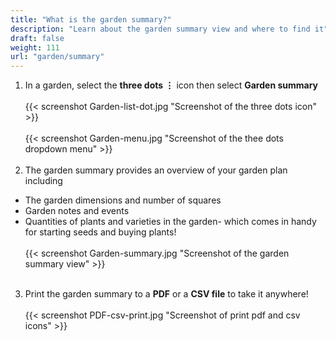 ```yaml
---
title: "What is the garden summary?"
description: "Learn about the garden summary view and where to find it"
draft: false
weight: 111
url: "garden/summary"
---
```


1. In a garden, select the **three dots ⋮** icon then select **Garden summary** <br /><br />
{{< screenshot Garden-list-dot.jpg "Screenshot of the three dots icon" >}}<br /><br />
{{< screenshot Garden-menu.jpg "Screenshot of the thee dots dropdown menu" >}}<br /><br />
2. The garden summary provides an overview of your garden plan including
- The garden dimensions and number of squares
- Garden notes and events
- Quantities of plants and varieties in the garden- which comes in handy for starting seeds and buying plants!<br /><br />
{{< screenshot Garden-summary.jpg "Screenshot of the garden summary view" >}}<br /><br />


3. Print the garden summary to a **PDF** or a **CSV file** to take it anywhere!<br /><br />
{{< screenshot PDF-csv-print.jpg "Screenshot of print pdf and csv icons" >}}

